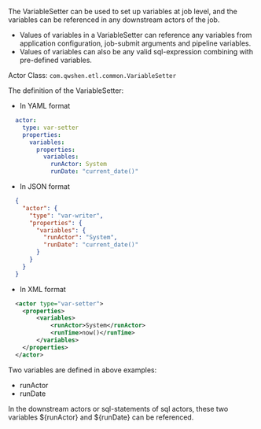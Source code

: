 The VariableSetter can be used to set up variables at job level, and the variables can be referenced in any downstream actors of the job.

- Values of variables in a VariableSetter can reference any variables from application configuration, job-submit arguments and pipeline variables.
- Values of variables can also be any valid sql-expression combining with pre-defined variables.

Actor Class: `com.qwshen.etl.common.VariableSetter`

The definition of the VariableSetter:

- In YAML format
```yaml
  actor:
    type: var-setter
    properties:
      variables:
        properties:
          variables:
            runActor: System
            runDate: "current_date()"
```
- In JSON format
```json
  {
    "actor": {
      "type": "var-writer",
      "properties": {
        "variables": {
          "runActor": "System",
          "runDate": "current_date()"
        }
      }
    }
  }
```
- In XML format
```xml
  <actor type="var-setter">
    <properties>
        <variables>
            <runActor>System</runActor>
            <runTime>now()</runTime>
        </variables>
    </properties>
  </actor>
```

Two variables are defined in above examples:
- runActor
- runDate

In the downstream actors or sql-statements of sql actors, these two variables ${runActor} and ${runDate} can be referenced.